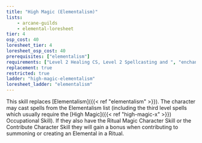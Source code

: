 ```yaml
---
title: "High Magic (Elementalism)"
lists:
    - arcane-guilds
    - elemental-loresheet
tier: 4
osp_cost: 40
loresheet_tier: 4
loresheet_osp_cost: 40
prerequisites: ["elementalism"]
requirements: ["Level 2 Healing CS, Level 2 Spellcasting and ", "enchanting", ", or Level 2 Incantation and ", "light-incantation"]
replacement: true
restricted: true
ladder: "high-magic-elementalism"
loresheet_ladder: "elementalism"
---
```

This skill replaces [Elementalism]({{< ref "elementalism" >}}). The character may cast spells from the Elementalism list (including the third level spells which usually require the [High Magic]({{< ref "high-magic-x" >}}) Occupational Skill). If they also have the Ritual Magic Character Skill or the Contribute Character Skill they will gain a bonus when contributing to summoning or creating an Elemental in a Ritual.